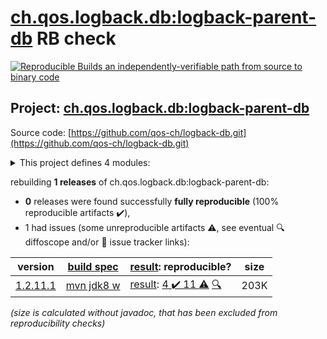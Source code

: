 [ch.qos.logback.db:logback-parent-db](https://central.sonatype.com/artifact/ch.qos.logback.db/logback-parent-db/versions) RB check
=======

[![Reproducible Builds](https://reproducible-builds.org/images/logos/rb.svg) an independently-verifiable path from source to binary code](https://reproducible-builds.org/)

## Project: [ch.qos.logback.db:logback-parent-db](https://central.sonatype.com/artifact/ch.qos.logback.db/logback-parent-db/versions)

Source code: [https://github.com/qos-ch/logback-db.git](https://github.com/qos-ch/logback-db.git)

<details><summary>This project defines 4 modules:</summary>

* [ch.qos.logback.db:logback-access-db](https://search.maven.org/artifact/ch.qos.logback.db/logback-access-db/)
* [ch.qos.logback.db:logback-classic-db](https://search.maven.org/artifact/ch.qos.logback.db/logback-classic-db/)
* [ch.qos.logback.db:logback-core-db](https://search.maven.org/artifact/ch.qos.logback.db/logback-core-db/)
* [ch.qos.logback.db:logback-parent-db](https://search.maven.org/artifact/ch.qos.logback.db/logback-parent-db/)
</details>

rebuilding **1 releases** of ch.qos.logback.db:logback-parent-db:
- **0** releases were found successfully **fully reproducible** (100% reproducible artifacts :heavy_check_mark:),
- 1 had issues (some unreproducible artifacts :warning:, see eventual :mag: diffoscope and/or :memo: issue tracker links):

| version | [build spec](/BUILDSPEC.md) | [result](https://reproducible-builds.org/docs/jvm/): reproducible? | size |
| -- | --------- | ------ | -- |
| [1.2.11.1](https://search.maven.org/artifact/ch.qos.logback.db/logback-parent-db/1.2.11.1/pom) | [mvn jdk8 w](logback-db-1.2.11.1.buildspec) | [result](logback-parent-db-1.2.11.1.buildinfo): [4 :heavy_check_mark:  11 :warning:](logback-parent-db-1.2.11.1.buildcompare) [:mag:](logback-parent-db-1.2.11.1.diffoscope) | 203K |

<i>(size is calculated without javadoc, that has been excluded from reproducibility checks)</i>

